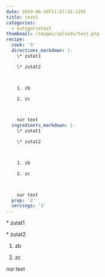 ```yaml
---
date: 2019-06-20T11:57:42.129Z
title: test1
categories:
  - kategorietest
thumbnail: /images/uploads/test.png
recipe:
  cook: '3'
  directions_markdown: |-
    \* zutat1

    \* zutat2



    1. zb

    2. zc



    nur text
  ingredients_markdown: |-
    \* zutat1

    \* zutat2



    1. zb

    2. zc



    nur text
  prep: '2'
  servings: '1'
---
```

\* zutat1

\* zutat2



1. zb

2. zc



nur text
